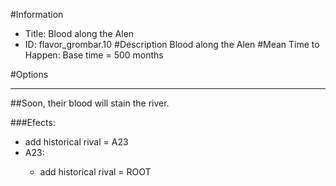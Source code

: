 #Information
 - Title: Blood along the Alen
 - ID: flavor_grombar.10
#Description
Blood along the Alen
#Mean Time to Happen:
Base time = 500 months

#Options

___
##Soon, their blood will stain the river.

###Efects:<ul><li>add historical rival = A23</li><li>A23:</li><ul><li>add historical rival = ROOT</li></ul></ul>
